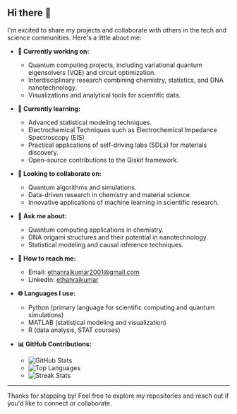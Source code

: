 ## Hi there 👋

I'm excited to share my projects and collaborate with others in the tech and science communities. Here's a little about me:

- **🔧 Currently working on:**
  - Quantum computing projects, including variational quantum eigensolvers (VQE) and circuit optimization.
  - Interdisciplinary research combining chemistry, statistics, and DNA nanotechnology.
  - Visualizations and analytical tools for scientific data.

- **🌱 Currently learning:**
  - Advanced statistical modeling techniques.
  - Electrochemical Techniques such as Electrochemical Impedance Spectroscopy (EIS) 
  - Practical applications of self-driving labs (SDLs) for materials discovery.
  - Open-source contributions to the Qiskit framework.

- **💪 Looking to collaborate on:**
  - Quantum algorithms and simulations.
  - Data-driven research in chemistry and material science.
  - Innovative applications of machine learning in scientific research.

- **💬 Ask me about:**
  - Quantum computing applications in chemistry.
  - DNA origami structures and their potential in nanotechnology.
  - Statistical modeling and causal inference techniques.

- **📧 How to reach me:**
  - Email: ethanrajkumar2001@gmail.com
  - LinkedIn: [ethanrajkumar](https://www.linkedin.com/in/ethanrajkumar/)
 
    
- **🌐 Languages I use:**
  - Python (primary language for scientific computing and quantum simulations)
  - MATLAB (statistical modeling and visualization)
  - R (data analysis, STAT courses)

- **📊 GitHub Contributions:**
  - ![GitHub Stats](https://github-readme-stats.vercel.app/api?username=ethraj2001&show_icons=true&theme=radical)
  - ![Top Languages](https://github-readme-stats.vercel.app/api/top-langs/?username=ethraj2001&layout=compact&theme=radical)
  - ![Streak Stats](https://github-readme-streak-stats.herokuapp.com/?username=ethraj2001&theme=radical)

---

Thanks for stopping by! Feel free to explore my repositories and reach out if you'd like to connect or collaborate.
